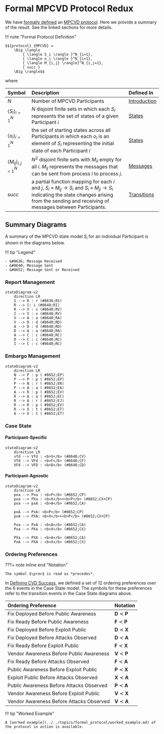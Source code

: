 # Formal MPCVD Protocol Redux

We have [formally defined](/index.md) an [MPCVD protocol](../../index.md).
Here we provide a summary of the result.
See the linked sections for more details.

!!! note "Formal Protocol Definition"

    $${protocol}_{MPCVD} = 
        \Big \langle 
            { \langle S_i \rangle }^N_{i=1}, 
            { \langle o_i \rangle }^N_{i=1},
            { \langle M_{i,j} \rangle}^N_{i,j=1},
            { succ }
        \Big \rangle$$

where

| Symbol                                                                                                                                                                                                                                                   | Description                                                                                                                                                                                                                                  | Defined In               |
|:---------------------------------------------------------------------------------------------------------------------------------------------------------------------------------------------------------------------------------------------------------|:---------------------------------------------------------------------------------------------------------------------------------------------------------------------------------------------------------------------------------------------|:-------------------------|
| $N$                                                                                                                                                                                                                                                      | Number of MPCVD Participants                                                                                                                                                                                                                 | [Introduction](index.md) |
| $\langle S_i \rangle_{i=1}^N$                                                                                                                                                                                                                            | $N$ disjoint finite sets in which each $S_i$ represents the set of states of a given Participant $i$                                                                                                                                         | [States](states.md) |
| ${ \langle o_i \rangle }^N_{i=1}$                                                                                                                                                                                                                        | the set of starting states across all Participants in which each $o_i$ is an element of $S_i$ representing the initial state of each Participant $i$                                                                                         | [States](states.md) |
| $\langle M_{ij} \rangle_{i,j=1}^N$                                                                                                                                                                                                                       | $N^2$ disjoint finite sets with $M_{ii}$ empty for all $i$. $M_{ij}$ represents the messages that can be sent from process $i$ to process $j$.                                                                                               | [Messages](messages.md) |
| $succ$ | a partial function mapping for each $i$ and $j$, $S_i \times M_{ij} \rightarrow S_i \textrm{ and } S_i \times M_{ji} \rightarrow S_i$ indicating the state changes arising from the sending and receiving of messages between Participants. | [Transitions](transitions.md) |

## Summary Diagrams

A summary of the MPCVD state model $S_i$ for an individual Participant is shown in the diagrams below.

!!! tip "Legend"
    
    - &#8636; Message Received
    - &#8640; Message Sent
    - &#8652; Message Sent or Received

### Report Management

```mermaid
stateDiagram-v2
    direction LR
    S --> R : r (#8636;RS)
    R --> I: i (#8640;RI)
    R --> V : v (#8640;RV)
    I --> V : v (#8640;RV)
    V --> A : a (#8640;RA)
    V --> D : d (#8640;RD)
    A --> D : d (#8640;RD)
    D --> A : a (#8640;RA)
    A --> C : c (#8640;RC)
    D --> C : c (#8640;RC)
    I --> C : c (#8640;RC)
```


### Embargo Management

```mermaid
stateDiagram-v2
    direction LR
    N --> P : p ( #8652;EP)
    P --> P : p ( #8652;EP)
    P --> N : r ( #8652;ER)
    P --> A : a ( #8652;EA)
    A --> R : p ( #8652;EV)
    R --> A : a ( #8652;EC)
    R --> A : r ( #8652;EJ)
    R --> R : p ( #8652;EV)
    R --> X : t ( #8652;ET)
    A --> X : t ( #8652;ET)
```

### Case State

#### Participant-Specific

```mermaid
stateDiagram-v2
    direction LR
    vfd --> Vfd : <b>V</b> (#8640;CV) 
    Vfd --> VFd : <b>F</b> (#8640;CF)
    VFd --> VFD : <b>D</b> (#8640;CD)
```

#### Participant-Agnostic

```mermaid
stateDiagram-v2
    direction LR
    pxa --> Pxa : <b>P</b> (#8652;CP)
    pxa --> PXa : <b>X</b>+<b>P</b> (#8652;CX+CP)
    pxa --> pxA : <b>A</b> (#8652;CA)
  
    pxA --> PxA: <b>P</b> (#8652;CP)
    pxA --> PXA: <b>X</b>+<b>P</b> (#8652;CX+CP)

    Pxa --> PxA : <b>A</b> (#8652;CA)
    Pxa --> PXa : <b>X</b> (#8652;CX) 
    
    PXa --> PXA : <b>A</b> (#8652;CA)
    PxA --> PXA : <b>X</b> (#8652;CX)
```

### Ordering Preferences

???+ note inline end "Notation"

    The symbol $\prec$ is read as *precedes*.

In [Defining CVD Success](../../topics/background/cvd_success.md), we defined a set of 12 ordering preferences over the 
6 events in the Case State model. The symbols for these preferences refer to the transition events in the Case State 
diagrams above.

| Ordering Preference | Notation |
| :--- | :--- |
| Fix Deployed Before Public Awareness | **D** $\prec$ **P** |
| Fix Ready Before Public Awareness | **F** $\prec$ **P** |
| Fix Deployed Before Exploit Public | **D** $\prec$ **X** |
| Fix Deployed Before Attacks Observed | **D** $\prec$ **A** |
| Fix Ready Before Exploit Public | **F** $\prec$ **X** |
| Vendor Awareness Before Public Awareness | **V** $\prec$ **P** |
| Fix Ready Before Attacks Observed | **F** $\prec$ **A** |
| Public Awareness Before Exploit Public | **P** $\prec$ **X** |
| Exploit Public Before Attacks Observed | **X** $\prec$ **A** |
| Public Awareness Before Attacks Observed | **P** $\prec$ **A** |
| Vendor Awareness Before Exploit Public | **V** $\prec$ **X** |
| Vendor Awareness Before Attacks Observed | **V** $\prec$ **A** |

!!! tip "Worked Example"
    
    A [worked example](../../topics/formal_protocol/worked_example.md) of the protocol in action is available.